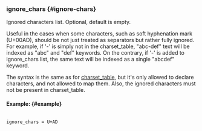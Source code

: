 ### ignore_chars {#ignore-chars}

Ignored characters list. Optional, default is empty.

Useful in the cases when some characters, such as soft hyphenation mark (U+00AD), should be not just treated as separators but rather fully ignored. For example, if &#039;-&#039; is simply not in the charset_table, &quot;abc-def&quot; text will be indexed as &quot;abc&quot; and &quot;def&quot; keywords. On the contrary, if &#039;-&#039; is added to ignore_chars list, the same text will be indexed as a single &quot;abcdef&quot; keyword.

The syntax is the same as for [charset_table](../../index_configuration_options/charsettable.md), but it&#039;s only allowed to declare characters, and not allowed to map them. Also, the ignored characters must not be present in charset_table.

#### Example: {#example}

```

ignore_chars = U+AD

```